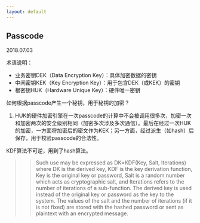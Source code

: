 ```yaml
---
layout: default
---
```


## Passcode
2018.07.03

术语说明：
* 业务密钥DEK（Data Encryption Key）：具体加密数据的密钥
* 中间密钥KEK（Key Encryption Key）：用于包含DEK（或KEK）的密钥
* 根密钥HUK（Hardware Unique Key）：硬件唯一密钥

如何根据passcode产生一个秘钥，用于秘钥的加密？

1. HUK的硬件加密引擎在一次passcode的计算中不会被调用很多次，加密一次和加密两次的安全级别相同（加密多次涉及多次通信）。最后在经过一次HUK的加密，一方面将加密后的密文作为KEK；另一方面，经过派生（如hash）后保存，用于校验passcode的合法性。

KDF算法不可逆，用到了hash算法。

>> Such use may be expressed as DK=KDF(Key, Salt, Iterations) where DK is the derived key,
>> KDF is the key derivation function, Key is the original key or password, Salt is a
>> random number which acts as cryptographic salt, and Iterations refers to the number of
>> iterations of a sub-function. The derived key is used instead of the original key or
>> password as the key to the system. The values of the salt and the number of iterations
>> (if it is not fixed) are stored with the hashed password or sent as plaintext with an
>> encrypted message.
